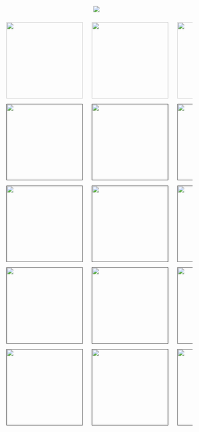 <p align="center">
  <a href="https://adventofcode.com/2024">
    <img src="https://readme-typing-svg.demolab.com/?lines=🎄%20Advent%20of%20Code%202024;🔗Join%20the%20Holiday%20Fun&font=Fira%20Code&center=true&width=440&height=45&color=22c55e&vCenter=true&pause=1000&size=22" />
  </a>
</p>

<table align="center" border="0" cellspacing="0" cellpadding="4" style="border-collapse: separate; border-spacing: 8px;">
  <tr>
    <td> 
      <a href="https://github.com/nickm8/day-1">
        <img src="https://readme-advent-calendar.vercel.app/api/advent?day=1&emoji=📜&message=Historian%20Hysteria&animate=true&delay=1" width="200" height="200" />
      </a>
    </td>
    <td>
      <a href="https://github.com/nickm8/day-2">
        <img src="https://readme-advent-calendar.vercel.app/api/advent?day=2&emoji=⚛️&message=Red-Nosed%20Reports&animate=true&delay=2" width="200" height="200" />
      </a>
    </td>
    <td>
      <a href="https://github.com/nickm8/day-3">
        <img src="https://readme-advent-calendar.vercel.app/api/advent?day=3&emoji=🧮&message=Mull%20It%20Over&animate=true&delay=3" width="200" height="200" />
      </a>
    </td>
    <td>
      <a href="https://github.com/nickm8/day-4">
        <img src="https://readme-advent-calendar.vercel.app/api/advent?day=4&emoji=🔎&message=Ceres%20Search&animate=true&delay=4" width="200" height="200" />
      </a>
    </td>
    <td>
      <a href="">
        <img src="https://readme-advent-calendar.vercel.app/api/advent?day=5&locked=true" width="200" height="200" />
      </a>
    </td>
  </tr>
  <tr>
    <td>
      <a href="">
        <img src="https://readme-advent-calendar.vercel.app/api/advent?day=6&locked=true" width="200" height="200" />
      </a>
    </td>
    <td>
      <a href="">
        <img src="https://readme-advent-calendar.vercel.app/api/advent?day=7&locked=true" width="200" height="200" />
      </a>
    </td>
    <td>
      <a href="">
        <img src="https://readme-advent-calendar.vercel.app/api/advent?day=8&locked=true" width="200" height="200" />
      </a>
    </td>
    <td>
      <a href="">
        <img src="https://readme-advent-calendar.vercel.app/api/advent?day=9&locked=true" width="200" height="200" />
      </a>
    </td>
    <td>
      <a href="">
        <img src="https://readme-advent-calendar.vercel.app/api/advent?day=10&locked=true" width="200" height="200" />
      </a>
    </td>
  </tr>
  <tr>
    <td>
      <a href="">
        <img src="https://readme-advent-calendar.vercel.app/api/advent?day=11&locked=true" width="200" height="200" />
      </a>
    </td>
    <td>
      <a href="">
        <img src="https://readme-advent-calendar.vercel.app/api/advent?day=12&locked=true" width="200" height="200" />
      </a>
    </td>
    <td>
      <a href="">
        <img src="https://readme-advent-calendar.vercel.app/api/advent?day=13&locked=true" width="200" height="200" />
      </a>
    </td>
    <td>
      <a href="">
        <img src="https://readme-advent-calendar.vercel.app/api/advent?day=14&locked=true" width="200" height="200" />
      </a>
    </td>
    <td>
      <a href="">
        <img src="https://readme-advent-calendar.vercel.app/api/advent?day=15&locked=true" width="200" height="200" />
      </a>
    </td>
  </tr>
  <tr>
    <td>
      <a href="">
        <img src="https://readme-advent-calendar.vercel.app/api/advent?day=16&locked=true" width="200" height="200" />
      </a>
    </td>
    <td>
      <a href="">
        <img src="https://readme-advent-calendar.vercel.app/api/advent?day=17&locked=true" width="200" height="200" />
      </a>
    </td>
    <td>
      <a href="">
        <img src="https://readme-advent-calendar.vercel.app/api/advent?day=18&locked=true" width="200" height="200" />
      </a>
    </td>
    <td>
      <a href="">
        <img src="https://readme-advent-calendar.vercel.app/api/advent?day=19&locked=true" width="200" height="200" />
      </a>
    </td>
    <td>
      <a href="">
        <img src="https://readme-advent-calendar.vercel.app/api/advent?day=20&locked=true" width="200" height="200" />
      </a>
    </td>
  </tr>
  <tr>
    <td>
      <a href="">
        <img src="https://readme-advent-calendar.vercel.app/api/advent?day=21&locked=true" width="200" height="200" />
      </a>
    </td>
    <td>
      <a href="">
        <img src="https://readme-advent-calendar.vercel.app/api/advent?day=22&locked=true" width="200" height="200" />
      </a>
    </td>
    <td>
      <a href="">
        <img src="https://readme-advent-calendar.vercel.app/api/advent?day=23&locked=true" width="200" height="200" />
      </a>
    </td>
    <td>
      <a href="">
        <img src="https://readme-advent-calendar.vercel.app/api/advent?day=24&locked=true" width="200" height="200" />
      </a>
    </td>
    <td>
      <a href="">
        <img src="https://readme-advent-calendar.vercel.app/api/advent?day=25&locked=true" width="200" height="200" />
      </a>
    </td>
  </tr>
</table>
